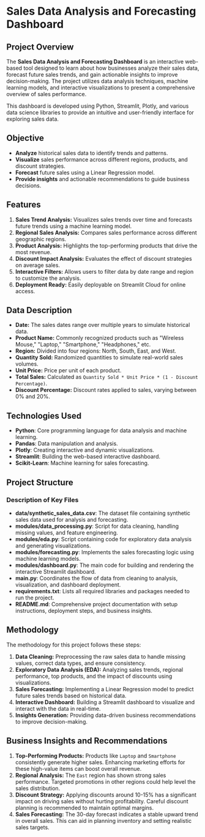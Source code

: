 # Sales Data Analysis and Forecasting Dashboard

## Project Overview
The **Sales Data Analysis and Forecasting Dashboard** is an interactive web-based tool designed to learn about how businesses analyze their sales data, forecast future sales trends, and gain actionable insights to improve decision-making. The project utilizes data analysis techniques, machine learning models, and interactive visualizations to present a comprehensive overview of sales performance.

This dashboard is developed using Python, Streamlit, Plotly, and various data science libraries to provide an intuitive and user-friendly interface for exploring sales data.

## Objective
- **Analyze** historical sales data to identify trends and patterns.
- **Visualize** sales performance across different regions, products, and discount strategies.
- **Forecast** future sales using a Linear Regression model.
- **Provide insights** and actionable recommendations to guide business decisions.

## Features
1. **Sales Trend Analysis:** Visualizes sales trends over time and forecasts future trends using a machine learning model.
2. **Regional Sales Analysis:** Compares sales performance across different geographic regions.
3. **Product Analysis:** Highlights the top-performing products that drive the most revenue.
4. **Discount Impact Analysis:** Evaluates the effect of discount strategies on average sales.
5. **Interactive Filters:** Allows users to filter data by date range and region to customize the analysis.
6. **Deployment Ready:** Easily deployable on Streamlit Cloud for online access.

## Data Description
- **Date:** The sales dates range over multiple years to simulate historical data.
- **Product Name:** Commonly recognized products such as "Wireless Mouse," "Laptop," "Smartphone," "Headphones," etc.
- **Region:** Divided into four regions: North, South, East, and West.
- **Quantity Sold:** Randomized quantities to simulate real-world sales volumes.
- **Unit Price:** Price per unit of each product.
- **Total Sales:** Calculated as `Quantity Sold * Unit Price * (1 - Discount Percentage)`.
- **Discount Percentage:** Discount rates applied to sales, varying between 0% and 20%.


## Technologies Used
- **Python**: Core programming language for data analysis and machine learning.
- **Pandas**: Data manipulation and analysis.
- **Plotly**: Creating interactive and dynamic visualizations.
- **Streamlit**: Building the web-based interactive dashboard.
- **Scikit-Learn**: Machine learning for sales forecasting.

## Project Structure
### Description of Key Files

- **data/synthetic_sales_data.csv**: The dataset file containing synthetic sales data used for analysis and forecasting.
- **modules/data_processing.py**: Script for data cleaning, handling missing values, and feature engineering.
- **modules/eda.py**: Script containing code for exploratory data analysis and generating visualizations.
- **modules/forecasting.py**: Implements the sales forecasting logic using machine learning models.
- **modules/dashboard.py**: The main code for building and rendering the interactive Streamlit dashboard.
- **main.py**: Coordinates the flow of data from cleaning to analysis, visualization, and dashboard deployment.
- **requirements.txt**: Lists all required libraries and packages needed to run the project.
- **README.md**: Comprehensive project documentation with setup instructions, deployment steps, and business insights.


## Methodology
The methodology for this project follows these steps:
1. **Data Cleaning:** Preprocessing the raw sales data to handle missing values, correct data types, and ensure consistency.
2. **Exploratory Data Analysis (EDA):** Analyzing sales trends, regional performance, top products, and the impact of discounts using visualizations.
3. **Sales Forecasting:** Implementing a Linear Regression model to predict future sales trends based on historical data.
4. **Interactive Dashboard:** Building a Streamlit dashboard to visualize and interact with the data in real-time.
5. **Insights Generation:** Providing data-driven business recommendations to improve decision-making.

## Business Insights and Recommendations

1. **Top-Performing Products:** Products like `Laptop` and `Smartphone` consistently generate higher sales. Enhancing marketing efforts for these high-value items can boost overall revenue.
2. **Regional Analysis:** The `East` region has shown strong sales performance. Targeted promotions in other regions could help level the sales distribution.
3. **Discount Strategy:** Applying discounts around 10-15% has a significant impact on driving sales without hurting profitability. Careful discount planning is recommended to maintain optimal margins.
4. **Sales Forecasting:** The 30-day forecast indicates a stable upward trend in overall sales. This can aid in planning inventory and setting realistic sales targets.

